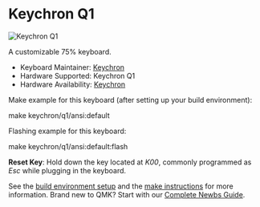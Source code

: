 # Keychron Q1

![Keychron Q1](https://cdn.shopify.com/s/files/1/0059/0630/1017/t/5/assets/pf-823ebdc7--1073.jpg)

A customizable 75% keyboard.

* Keyboard Maintainer: [Keychron](https://github.com/keychron)
* Hardware Supported: Keychron Q1
* Hardware Availability: [Keychron](https://www.keychron.com)

Make example for this keyboard (after setting up your build environment):

  make keychron/q1/ansi:default

Flashing example for this keyboard:

  make keychron/q1/ansi:default:flash

**Reset Key**: Hold down the key located at *K00*, commonly programmed as *Esc* while plugging in the keyboard.

See the [build environment setup](https://docs.qmk.fm/#/getting_started_build_tools) and the [make instructions](https://docs.qmk.fm/#/getting_started_make_guide) for more information. Brand new to QMK? Start with our [Complete Newbs Guide](https://docs.qmk.fm/#/newbs).
